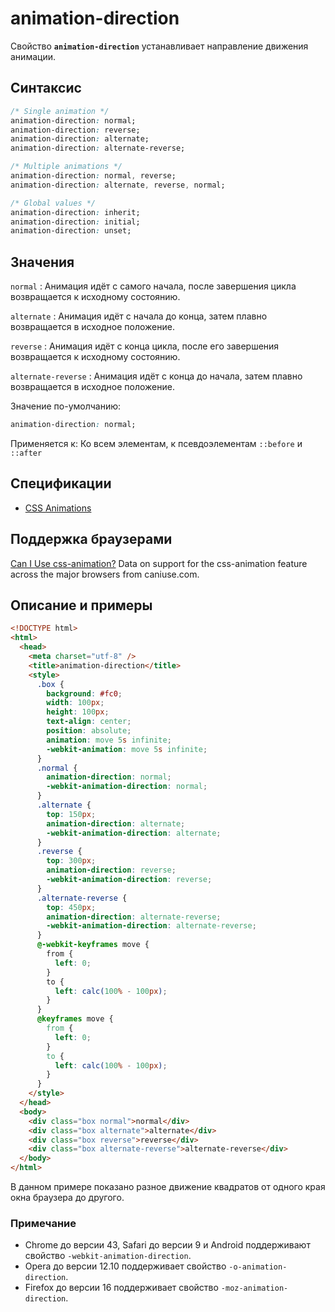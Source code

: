 # animation-direction

Свойство **`animation-direction`** устанавливает направление движения анимации.

## Синтаксис

```css
/* Single animation */
animation-direction: normal;
animation-direction: reverse;
animation-direction: alternate;
animation-direction: alternate-reverse;

/* Multiple animations */
animation-direction: normal, reverse;
animation-direction: alternate, reverse, normal;

/* Global values */
animation-direction: inherit;
animation-direction: initial;
animation-direction: unset;
```

## Значения

`normal`
: Анимация идёт с самого начала, после завершения цикла возвращается к исходному состоянию.

`alternate`
: Анимация идёт с начала до конца, затем плавно возвращается в исходное положение.

`reverse`
: Анимация идёт с конца цикла, после его завершения возвращается к исходному состоянию.

`alternate-reverse`
: Анимация идёт с конца до начала, затем плавно возвращается в исходное положение.

Значение по-умолчанию:

```css
animation-direction: normal;
```

Применяется к: Ко всем элементам, к псевдоэлементам `::before` и `::after`

## Спецификации

- [CSS Animations](http://dev.w3.org/csswg/css-animations/#animation-direction)

## Поддержка браузерами

<p class="ciu_embed" data-feature="css-animation" data-periods="future_1,current,past_1,past_2">
  <a href="http://caniuse.com/#feat=css-animation">Can I Use css-animation?</a> Data on support for the css-animation feature across the major browsers from caniuse.com.
</p>

## Описание и примеры

```html
<!DOCTYPE html>
<html>
  <head>
    <meta charset="utf-8" />
    <title>animation-direction</title>
    <style>
      .box {
        background: #fc0;
        width: 100px;
        height: 100px;
        text-align: center;
        position: absolute;
        animation: move 5s infinite;
        -webkit-animation: move 5s infinite;
      }
      .normal {
        animation-direction: normal;
        -webkit-animation-direction: normal;
      }
      .alternate {
        top: 150px;
        animation-direction: alternate;
        -webkit-animation-direction: alternate;
      }
      .reverse {
        top: 300px;
        animation-direction: reverse;
        -webkit-animation-direction: reverse;
      }
      .alternate-reverse {
        top: 450px;
        animation-direction: alternate-reverse;
        -webkit-animation-direction: alternate-reverse;
      }
      @-webkit-keyframes move {
        from {
          left: 0;
        }
        to {
          left: calc(100% - 100px);
        }
      }
      @keyframes move {
        from {
          left: 0;
        }
        to {
          left: calc(100% - 100px);
        }
      }
    </style>
  </head>
  <body>
    <div class="box normal">normal</div>
    <div class="box alternate">alternate</div>
    <div class="box reverse">reverse</div>
    <div class="box alternate-reverse">alternate-reverse</div>
  </body>
</html>
```

В данном примере показано разное движение квадратов от одного края окна браузера до другого.

### Примечание

- Chrome до версии 43, Safari до версии 9 и Android поддерживают свойство `-webkit-animation-direction`.
- Opera до версии 12.10 поддерживает свойство `-o-animation-direction`.
- Firefox до версии 16 поддерживает свойство `-moz-animation-direction`.
